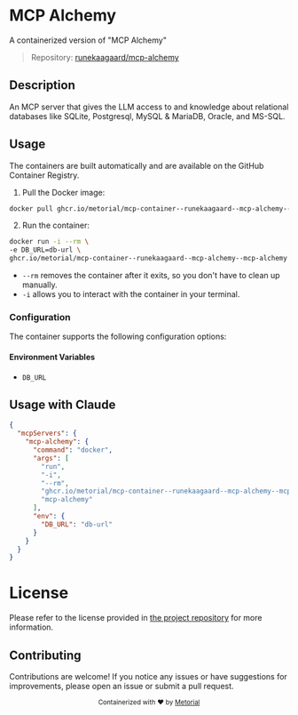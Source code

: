 
# MCP Alchemy

A containerized version of "MCP Alchemy"

> Repository: [runekaagaard/mcp-alchemy](https://github.com/runekaagaard/mcp-alchemy)

## Description

An MCP server that gives the LLM access to and knowledge about relational databases like SQLite, Postgresql, MySQL & MariaDB, Oracle, and MS-SQL.


## Usage

The containers are built automatically and are available on the GitHub Container Registry.

1. Pull the Docker image:

```bash
docker pull ghcr.io/metorial/mcp-container--runekaagaard--mcp-alchemy--mcp-alchemy
```

2. Run the container:

```bash
docker run -i --rm \ 
-e DB_URL=db-url \
ghcr.io/metorial/mcp-container--runekaagaard--mcp-alchemy--mcp-alchemy  "mcp-alchemy"
```

- `--rm` removes the container after it exits, so you don't have to clean up manually.
- `-i` allows you to interact with the container in your terminal.



### Configuration

The container supports the following configuration options:




#### Environment Variables

- `DB_URL`




## Usage with Claude

```json
{
  "mcpServers": {
    "mcp-alchemy": {
      "command": "docker",
      "args": [
        "run",
        "-i",
        "--rm",
        "ghcr.io/metorial/mcp-container--runekaagaard--mcp-alchemy--mcp-alchemy",
        "mcp-alchemy"
      ],
      "env": {
        "DB_URL": "db-url"
      }
    }
  }
}
```

# License

Please refer to the license provided in [the project repository](https://github.com/runekaagaard/mcp-alchemy) for more information.

## Contributing

Contributions are welcome! If you notice any issues or have suggestions for improvements, please open an issue or submit a pull request.

<div align="center">
  <sub>Containerized with ❤️ by <a href="https://metorial.com">Metorial</a></sub>
</div>
  